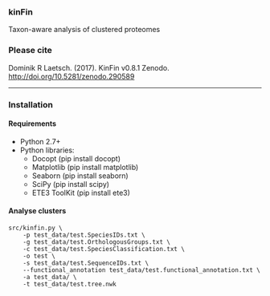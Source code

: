 ### kinFin
Taxon-aware analysis of clustered proteomes

### Please cite
Dominik R Laetsch. (2017). KinFin v0.8.1 Zenodo. http://doi.org/10.5281/zenodo.290589

----------

### Installation

#### Requirements
- Python 2.7+
- Python libraries:
    - Docopt (pip install docopt)
    - Matplotlib (pip install matplotlib)
    - Seaborn (pip install seaborn)
    - SciPy (pip install scipy)
    - ETE3 ToolKit (pip install ete3)

#### Analyse clusters
```
src/kinfin.py \
    -p test_data/test.SpeciesIDs.txt \
    -g test_data/test.OrthologousGroups.txt \
    -c test_data/test.SpeciesClassification.txt \
    -o test \
    -s test_data/test.SequenceIDs.txt \
    --functional_annotation test_data/test.functional_annotation.txt \
    -a test_data/ \
    -t test_data/test.tree.nwk
```

